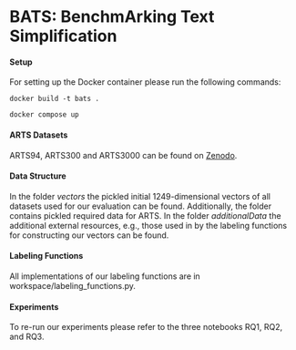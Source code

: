 # BATS: BenchmArking Text Simplification

#### Setup
For setting up the Docker container please run the following commands:

`docker build -t bats .`

`docker compose up`
#### ARTS Datasets

ARTS94, ARTS300 and ARTS3000 can be found on [Zenodo](https://zenodo.org/records/11371690).

#### Data Structure

In the folder *vectors* the pickled initial 1249-dimensional vectors of all datasets used for our evaluation can be found. Additionally, the folder contains pickled required data for ARTS.
In the folder *additionalData* the additional external resources, e.g., those used in by the labeling functions for constructing our vectors can be found.

#### Labeling Functions
All implementations of our labeling functions are in workspace/labeling_functions.py.

#### Experiments
To re-run our experiments please refer to the three notebooks RQ1, RQ2, and RQ3.

